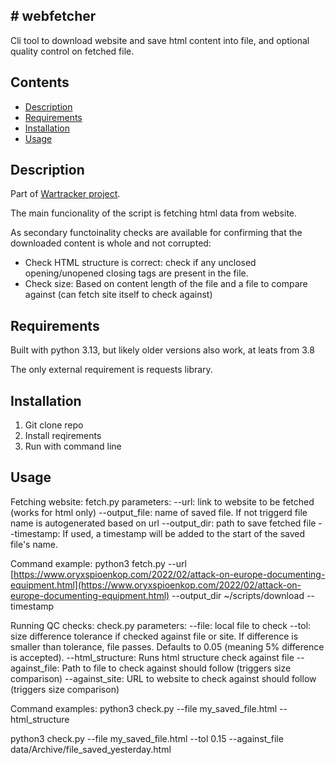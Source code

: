 ## # webfetcher
Cli tool to download website and save html content into file, and optional quality control on fetched file.
## Contents
- [Description](#description)
- [Requirements](#requirements)
- [Installation](#installation)
- [Usage](#usage)

## Description
Part of [Wartracker project](https://github.com/users/F1End/projects/1/views/1?pane=info).

The main funcionality of the script is fetching html data from website.

As secondary functoinality checks are available for confirming that the downloaded content is whole and not corrupted:
- Check HTML structure is correct: check if any unclosed opening/unopened closing tags are present in the file.
- Check size: Based on content length of the file and a file to compare against (can fetch site itself to check against)


## Requirements
Built with python 3.13, but likely older versions also work, at leats from 3.8

The only external requirement is requests library.

## Installation

1. Git clone repo
2. Install reqirements
3. Run with command line

## Usage

Fetching website: fetch.py
parameters:
--url: link to website to be fetched (works for html only)
--output_file: name of saved file. If not triggerd file name is autogenerated based on url
--output_dir: path to save fetched file
--timestamp: If used, a timestamp will be added to the start of the saved file's name.

Command example:
python3 fetch.py --url [https://www.oryxspioenkop.com/2022/02/attack-on-europe-documenting-equipment.html](https://www.oryxspioenkop.com/2022/02/attack-on-europe-documenting-equipment.html) --output_dir ~/scripts/download --timestamp

Running QC checks: check.py
parameters:
--file: local file to check
--tol: size difference tolerance if checked against file or site. If difference is smaller than tolerance, file passes. Defaults to 0.05 (meaning 5% difference is accepted). 
--html_structure: Runs html structure check against file
--against_file: Path to file to check against should follow (triggers size comparison)
--against_site: URL to website to check against should follow (triggers size comparison)


Command examples:
python3 check.py --file my_saved_file.html --html_structure

python3 check.py --file my_saved_file.html --tol 0.15 --against_file data/Archive/file_saved_yesterday.html
